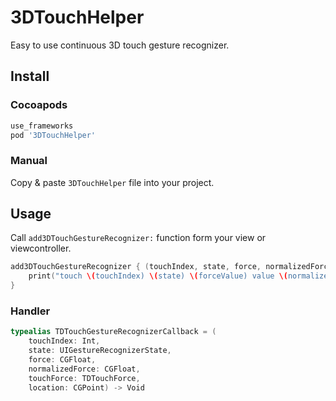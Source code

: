 3DTouchHelper
===

Easy to use continuous 3D touch gesture recognizer.

Install
----

### Cocoapods

``` ruby
use_frameworks
pod '3DTouchHelper'
```

### Manual

Copy & paste `3DTouchHelper` file into your project.

Usage
----

Call `add3DTouchGestureRecognizer:` function form your view or viewcontroller.

``` swift
add3DTouchGestureRecognizer { (touchIndex, state, force, normalizedForce, forceValue, location) in
    print("touch \(touchIndex) \(state) \(forceValue) value \(normalizedForce) at \(location)")
}
```

### Handler

``` swift
typealias TDTouchGestureRecognizerCallback = (
    touchIndex: Int,
    state: UIGestureRecognizerState,
    force: CGFloat,
    normalizedForce: CGFloat,
    touchForce: TDTouchForce,
    location: CGPoint) -> Void
```